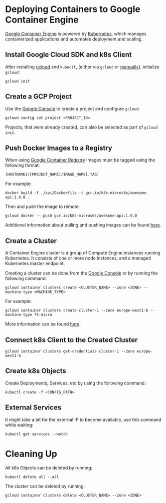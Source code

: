 # Deploying Containers to Google Container Engine
[Google Container Engine](https://cloud.google.com/container-engine/) is powered
by [Kubernetes](https://kubernetes.io/), which manages containerized applications
and automates deployment and scaling.

## Install Google Cloud SDK and k8s Client
After installing [gcloud](https://cloud.google.com/sdk/docs) and `kubectl`,
(either via `gcloud` or [manually](https://kubernetes.io/docs/tasks/tools/install-kubectl/)),
initialize `gcloud`:

```
gcloud init
```

## Create a GCP Project
Use the [Google Console](https://console.cloud.google.com/projectcreate) to create
a project and configure `gcloud`:

```
gcloud config set project <PROJECT_ID>
```

Projects, that were already created, can also be selected as part of `gcloud init`.

## Push Docker Images to a Registry
When using [Google Container Registry](https://cloud.google.com/container-registry/)
Images must be tagged using the following format:

```
[HOSTNAME]/[PROJECT_NAME]/IMAGE_NAME[:TAG]
```

For example:

```
docker build -f ./api/Dockerfile -t gcr.io/k8s-micros6s/awesome-api:1.0.0 .
```

Then and push the image to remote:

```
gcloud docker -- push gcr.io/k8s-micros6s/awesome-api:1.0.0
```

Additional information about pulling and pushing images can be found [here](https://cloud.google.com/container-registry/docs/pushing-and-pulling).

## Create a Cluster
A Container Engine cluster is a group of Compute Engine instances running Kubernetes.
It consists of one or more node instances, and a managed Kubernetes master endpoint.

Creating a cluster can be done from the [Google Console](https://console.cloud.google.com/kubernetes/add) or by running the following command:

```
gcloud container clusters create <CLUSTER_NAME> --zone <ZONE> --machine-type <MACHINE_TYPE>
```

For example:

```
gcloud container clusters create cluster-1 --zone europe-west1-b --machine-type f1-micro
```

More information can be found [here](https://cloud.google.com/container-engine/docs/clusters/).



## Connect k8s Client to the Created Cluster
```
gcloud container clusters get-credentials cluster-1 --zone europe-west1-b
```

## Create k8s Objects
Create Deployments, Services, etc by using the following command:

```
kubectl create -f <CONFIG_PATH>
```

## External Services
It might take a bit for the external IP to become available, use this command while
waiting:

```
kubectl get services --watch
```

# Cleaning Up
All k8s Objects can be deleted by running:

```
kubectl delete all --all
```

The cluster can be deleted by running:

```
gcloud container clusters delete <CLUSTER_NAME> --zone <ZONE>
```

